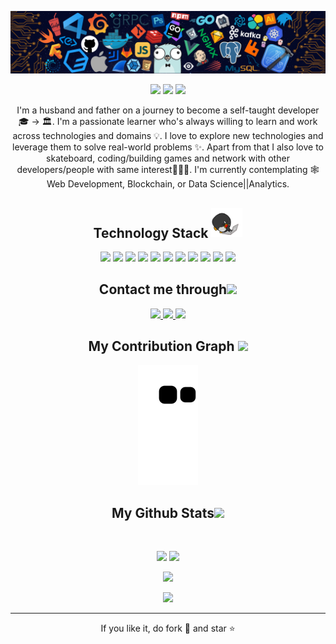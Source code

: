 <p align="center">
 
</p align="center">
<img src="/images/head.png" alt="mountain view"/>

<p align="center">
 
 <img src="https://badges.pufler.dev/years/JamakaDev"/>
 <img src="https://badges.pufler.dev/repos/JamakaDev"/>
 <img src="https://badges.pufler.dev/commits/monthly/JamakaDev"/>

</p>

<p align="center">
  I'm a husband and father on a journey to become a self-taught developer 🎓 -> 🏛. I'm a passionate learner who's always willing to learn and work across technologies and domains 💡. I love to explore new technologies and leverage them to solve real-world problems ✨. Apart from that I also love to skateboard, coding/building games and network with other developers/people with same interest👨🏻‍💻. I'm currently contemplating 🕸️ Web Development, Blockchain, or Data Science||Analytics.
</p>

<h2 align="center">Technology Stack <img src="/images/laptop.gif" width="50"></h2>

<p align="center">
<img src="https://img.shields.io/badge/-Python-yellow?style=flat-square&logo=python"/>
<img src="https://img.shields.io/badge/-Flask-black?style=flat-square&logo=flask"/>
<img src="https://img.shields.io/badge/-PySimpleGUI-blue?style=flat-square&logo=PySimpleGUI"/>
<img src="https://img.shields.io/badge/-HTML5-E34F26?style=flat-square&logo=html5&logoColor=white"/>
<img src="https://img.shields.io/badge/-CSS3-1572B6?style=flat-square&logo=css3"/>
<img src="https://img.shields.io/badge/-Bootstrap-563D7C?style=flat-square&logo=bootstrap"/>
<img src="https://img.shields.io/badge/-JavaScript-black?style=flat-square&logo=javascript"/>
<img src="https://img.shields.io/badge/-SQLite-3BBF53?style=flat-square&logo=sqlite"/>
<img src="https://img.shields.io/badge/-MySQL-3B77BF?style=flat-square&logo=mysql"/>
<img src="https://img.shields.io/badge/-Git-black?style=flat-square&logo=git"/>
<img src="https://img.shields.io/badge/-GitHub-black?style=flat-square&logo=github"/>
</p>

<h2 align="center">Contact me through<img src="https://media0.giphy.com/media/jqNPzdTTxQfOgOqpO4/source.gif" width="50"></h2>

<p align="center">
<a href="mailto: jamakadev@gmail.com">
 <img src="https://img.shields.io/badge/-jamakaDev-c14438?style=flat-square&logo=Gmail&logoColor=white&link=mailto:jamakadev@gmail.com"/>
</a>
<a href="https://www.linkedin.com/in/jon-adams-b00203239">
 <img src="https://img.shields.io/badge/-jonadams-blue?style=flat-square&logo=Linkedin&logoColor=white&link=https://www.linkedin.com/in/jon-adams-b00203239/"/>
</a>
 <a href="https://twitter.com/jamakaDev">
 <img src="https://img.shields.io/badge/-jamakaDev-blue?style=flat-square&logo=twitter&logoColor=white&link=https://twitter.com/jamakaDev"/>
</a>
</p>


<h2 align="center">
  My Contribution Graph <img src="https://media.giphy.com/media/xUA7aZeLE2e0P7Znz2/giphy.gif" width="50">
</h2>
<p align="center">
  <img src="https://github.com/JamakaDev/JamakaDev/raw/output/github-contribution-grid-snake.svg" alt="snake"></center>
</p>

<h2 align="center">
  My Github Stats<img src="https://media.giphy.com/media/VgCDAzcKvsR6OM0uWg/giphy.gif" width="50">
</h2>
 
<br>

<p align = "center">
  <img  src = "https://github-readme-stats.vercel.app/api?username=JamakaDev&show_icons=true&theme=radical&line_height=27">
  <img src = "https://github-readme-stats.vercel.app/api/top-langs/?username=JamakaDev&hide=java,shaderlab,kotlin,hlsl&theme=radical">
</p>

<p align = "center">
 <img  src="https://github-readme-streak-stats.herokuapp.com/?user=JamakaDev&show_icons=true&locale=en&layout=compact&theme=radical&line_height=0" />
</p> 

<p align = "center">
 <img src="https://activity-graph.herokuapp.com/graph?username=JamakaDev&theme=redical">
</p> 
<hr>
<p align="center">If you like it, do fork 🍴 and star ⭐</p>